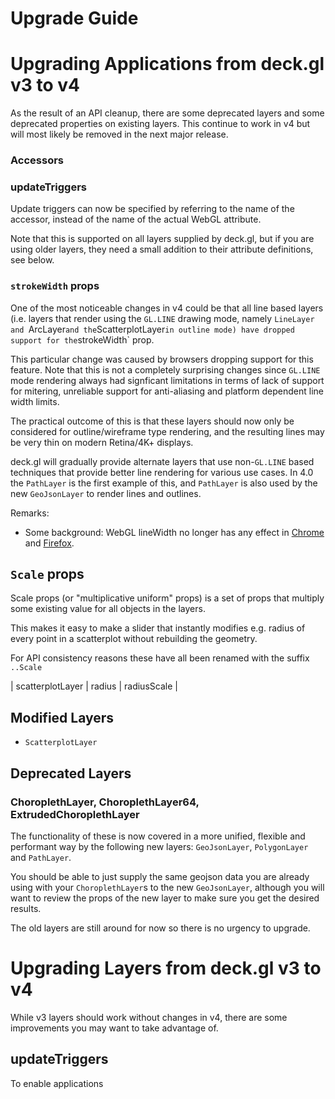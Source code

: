 # Upgrade Guide

# Upgrading Applications from deck.gl v3 to v4

As the result of an API cleanup, there are some deprecated layers and some
deprecated properties on existing layers. This continue to work in v4 but will
most likely be removed in the next major release.

### Accessors

### updateTriggers

Update triggers can now be specified by referring to the name of the accessor,
instead of the name of the actual WebGL attribute.

Note that this is supported on all layers supplied by deck.gl, but if you
are using older layers, they need a small addition to their attribute
definitions, see below.


### `strokeWidth` props

One of the most noticeable changes in v4 could be that all line based layers
(i.e. layers that render using the `GL.LINE` drawing mode, namely
`LineLayer and `ArcLayer` and the `ScatterplotLayer` in outline mode)
have dropped support for the `strokeWidth` prop.

This particular change was caused by browsers dropping support for this feature.
Note that this is not a completely surprising changes since `GL.LINE` mode
rendering always had signficant limitations in terms of lack of support for
mitering, unreliable support for anti-aliasing and platform dependent line width limits.

The practical outcome of this is that these layers should now only be
considered for outline/wireframe type rendering, and the resulting lines may be
very thin on modern Retina/4K+ displays.

deck.gl will gradually provide alternate layers that use non-`GL.LINE` based
techniques that provide better line rendering for various use cases.
In 4.0 the `PathLayer` is the first example of this, and `PathLayer` is also used
by the new `GeoJsonLayer` to render lines and outlines.

Remarks:
* Some background: WebGL lineWidth no longer has any effect in
  [Chrome](https://bugs.chromium.org/p/chromium/issues/detail?id=60124)
  and [Firefox](https://bugzilla.mozilla.org/show_bug.cgi?id=634506).


## `Scale` props

Scale props (or "multiplicative uniform" props) is a set of props that
multiply some existing value for all objects in the layers.

This makes it easy to make a slider that instantly modifies e.g. radius of
every point in a scatterplot without rebuilding the geometry.

For API consistency reasons these have all been renamed with the suffix `..Scale`

| scatterplotLayer | radius | radiusScale |

## Modified Layers

* `ScatterplotLayer`


## Deprecated Layers

### ChoroplethLayer, ChoroplethLayer64, ExtrudedChoroplethLayer

The functionality of these is now covered in a more unified, flexible and
performant way by the following new layers: `GeoJsonLayer`, `PolygonLayer` and
`PathLayer`.

You should be able to just supply the same geojson data you are already using
with your `ChoroplethLayer`s to the new `GeoJsonLayer`, although you will want
to review the props of the new layer to make sure you get the desired results.

The old layers are still around for now so there is no urgency to upgrade.


# Upgrading Layers from deck.gl v3 to v4

While v3 layers should work without changes in v4, there are some improvements
you may want to take advantage of.

## updateTriggers

To enable applications 
